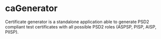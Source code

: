 # caGenerator
Certificate generator is a standalone application able to generate PSD2 compliant test certificates with all possible PSD2 roles (ASPSP, PISP, AISP, PIISP).
